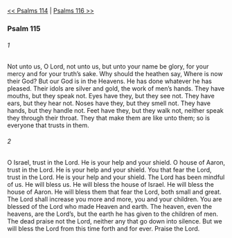[<< Psalms 114](Psalms%20114)  |  [Psalms 116 >>](Psalms%20116)

### Psalm 115
###### 1
Not unto us, O Lord, not unto us, but unto your name be glory, for your mercy and for your truth’s sake. Why should the heathen say, Where is now their God? But our God is in the Heavens. He has done whatever he has pleased. Their idols are silver and gold, the work of men’s hands. They have mouths, but they speak not. Eyes have they, but they see not. They have ears, but they hear not. Noses have they, but they smell not. They have hands, but they handle not. Feet have they, but they walk not, neither speak they through their throat. They that make them are like unto them; so is everyone that trusts in them.

###### 2
O Israel, trust in the Lord. He is your help and your shield. O house of Aaron, trust in the Lord. He is your help and your shield. You that fear the Lord, trust in the Lord. He is your help and your shield. The Lord has been mindful of us. He will bless us. He will bless the house of Israel. He will bless the house of Aaron. He will bless them that fear the Lord, both small and great. The Lord shall increase you more and more, you and your children. You are blessed of the Lord who made Heaven and earth. The heaven, even the heavens, are the Lord’s, but the earth he has given to the children of men. The dead praise not the Lord, neither any that go down into silence. But we will bless the Lord from this time forth and for ever. Praise the Lord.